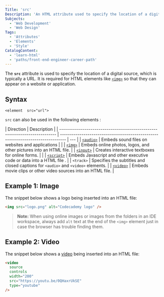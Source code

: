 ```yaml
---
Title: 'src'
Description: 'An HTML attribute used to specify the location of a digital resource.'
Subjects:
  - 'Web Development'
  - 'Web Design'
Tags:
  - 'Attributes'
  - 'Elements'
  - 'Style'
CatalogContent:
  - 'learn-html'
  - 'paths/front-end-engineer-career-path'
---
```


The **`src`** attribute is used to specify the location of a digital source, which is typically a URL. It is required for HTML elements like [`<img>`](https://www.codecademy.com/resources/docs/html/elements/img) so that they can appear on a website or application.

## Syntax

```pseudo
<element  src="url">
```

`src` can also be used in the following elements :

| Direction                                                                    | Description                                                                       |
| ---------------------------------------------------------------------------- | --------------------------------------------------------------------------------- | --- |
| [`<audio>`](https://www.codecademy.com/resources/docs/html/elements/audio)   | Embeds sound files on websites and applications                                   |     |
| [`<img>`](https://www.codecademy.com/resources/docs/html/images)             | Embeds online photos, logos, and other pictures into an HTML file.                 |
| [`<input>`](https://www.codecademy.com/resources/docs/html/elements/input)   | Creates interactive textboxes for online forms.                                   |     |
| [`<script>`](https://www.codecademy.com/resources/docs/html/elements/script) | Embeds Javascript and other executive code or data into a HTML file .             |
| `<track>`                                                                    | Specifies the subtitles and closed captions for `<audio>` and `<video>` elements. |
| [`<video>`](https://www.codecademy.com/resources/docs/html/elements/video)   | Embeds movie clips or other video sources into an HTML file.                      |

## Example 1: Image

The snippet below shows a logo being inserted into an HTML file:

```html
<img src="logo.png" alt="Codecademy logo" />
```

> **Note:** When using online images or images from the folders in an IDE workspace, always add `alt` text at the end of the `<img>` element just in case the browser has trouble finding them.

## Example 2: Video

The snippet below shows a [video](https://www.codecademy.com/resources/docs/html/videos) being inserted into an HTML file:

```html
<video
  source
  controls
  width="200"
  src="https://youtu.be/0QHaxrUkSE"
  type="youtube"
/>
```

